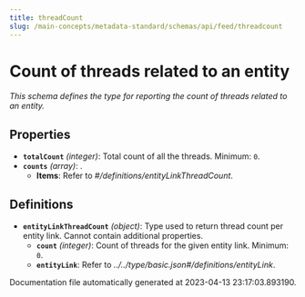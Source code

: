```yaml
---
title: threadCount
slug: /main-concepts/metadata-standard/schemas/api/feed/threadcount
---
```


# Count of threads related to an entity

*This schema defines the type for reporting the count of threads related to an entity.*

## Properties

- **`totalCount`** *(integer)*: Total count of all the threads. Minimum: `0`.
- **`counts`** *(array)*: .
  - **Items**: Refer to *#/definitions/entityLinkThreadCount*.
## Definitions

- **`entityLinkThreadCount`** *(object)*: Type used to return thread count per entity link. Cannot contain additional properties.
  - **`count`** *(integer)*: Count of threads for the given entity link. Minimum: `0`.
  - **`entityLink`**: Refer to *../../type/basic.json#/definitions/entityLink*.


Documentation file automatically generated at 2023-04-13 23:17:03.893190.
